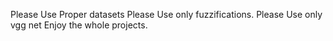 Please Use Proper datasets
Please Use only fuzzifications.
Please Use only vgg net
Enjoy the whole projects.
